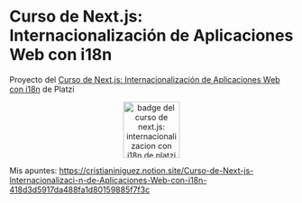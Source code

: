 # Curso de Next.js: Internacionalización de Aplicaciones Web con i18n

Proyecto del [Curso de Next.js: Internacionalización de Aplicaciones Web con i18n](https://platzi.com/clases/nextjs-internacionalizacion/) de Platzi

<p align=center>
  <img src="https://static.platzi.com/media/achievements/badge-nextjs-internacionalizacion-de6e10b1-0a08-4d47-98eb-54e4177f4925.png" alt="badge del curso de next.js: internacionalizacion con i18n de platzi" width="100">
</p>

Mis apuntes: https://cristianiniguez.notion.site/Curso-de-Next-js-Internacionalizaci-n-de-Aplicaciones-Web-con-i18n-418d3d5917da488fa1d80159885f7f3c
